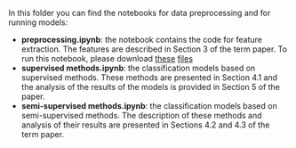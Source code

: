 In this folder you can find the notebooks for data preprocessing and for running models:

* **preprocessing.ipynb**: the notebook contains the code for feature extraction. The features are described in Section 3 of the term paper. To run this notebook, please download [these](http://nlp.isa.ru/framebank_parser/data/annotated_corpus_fixed+syntaxnet.json) [files](https://github.com/EkaterinaVoloshina/classification_of_dative_semantic_roles/blob/main/data/data_from_framebank.csv)
* **supervised methods.ipynb**: the classification models based on supervised methods. These methods are presented in Section 4.1 and the analysis of the results of the models is provided in Section 5 of the paper.
* **semi-supervised methods.ipynb**: the classification models based on semi-supervised methods. The description of these methods and analysis of their results are presented in Sections 4.2 and 4.3 of the term paper.
